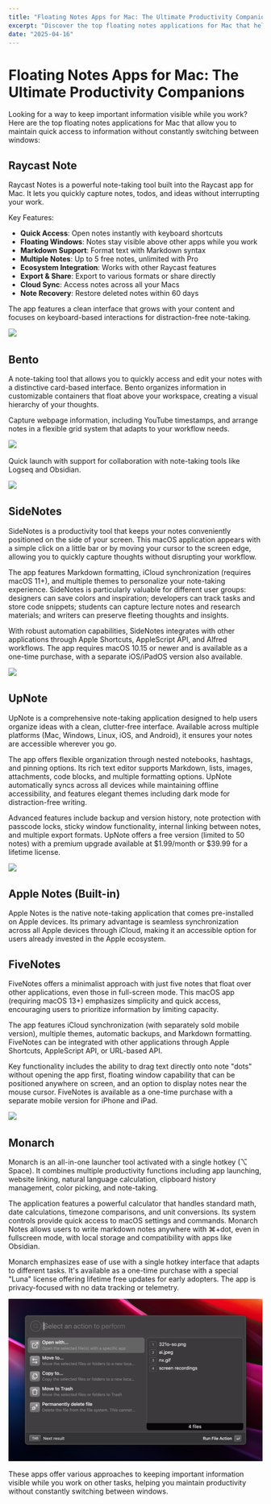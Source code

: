 ```yaml
---
title: "Floating Notes Apps for Mac: The Ultimate Productivity Companions"
excerpt: "Discover the top floating notes applications for Mac that help you maintain quick access to information while working. From Bento's card-based interface to SideNotes' edge-triggered display, these tools offer various approaches to keeping important information visible without constant window switching. Learn how these productivity companions can enhance your workflow through features like quick launch, Markdown support, and seamless integration with other note-taking applications."
date: "2025-04-16"
---
```


# Floating Notes Apps for Mac: The Ultimate Productivity Companions

Looking for a way to keep important information visible while you work? Here are the top floating notes applications for Mac that allow you to maintain quick access to information without constantly switching between windows:

## Raycast Note

Raycast Notes is a powerful note-taking tool built into the Raycast app for Mac. It lets you quickly capture notes, todos, and ideas without interrupting your work.

Key Features:

- **Quick Access**: Open notes instantly with keyboard shortcuts
- **Floating Windows**: Notes stay visible above other apps while you work
- **Markdown Support**: Format text with Markdown syntax
- **Multiple Notes**: Up to 5 free notes, unlimited with Pro
- **Ecosystem Integration**: Works with other Raycast features
- **Export & Share**: Export to various formats or share directly
- **Cloud Sync**: Access notes across all your Macs
- **Note Recovery**: Restore deleted notes within 60 days

The app features a clean interface that grows with your content and focuses on keyboard-based interactions for distraction-free note-taking.

![](https://www.raycast.com/_next/image?url=%2F_next%2Fstatic%2Fmedia%2Fflow.0787968f.png&w=1920&q=75)

## Bento

A note-taking tool that allows you to quickly access and edit your notes with a distinctive card-based interface. Bento organizes information in customizable containers that float above your workspace, creating a visual hierarchy of your thoughts.

Capture webpage information, including YouTube timestamps, and arrange notes in a flexible grid system that adapts to your workflow needs.

![](https://jiangzilong-image.oss-cn-beijing.aliyuncs.com/uPic/CleanShot20250416181226@2x.png)

Quick launch with support for collaboration with note-taking tools like Logseq and Obsidian.


![](https://jiangzilong-image.oss-cn-beijing.aliyuncs.com/uPic/CleanShot20250416182404@2x.png)


## SideNotes

SideNotes is a productivity tool that keeps your notes conveniently positioned on the side of your screen. This macOS application appears with a simple click on a little bar or by moving your cursor to the screen edge, allowing you to quickly capture thoughts without disrupting your workflow.

The app features Markdown formatting, iCloud synchronization (requires macOS 11+), and multiple themes to personalize your note-taking experience. SideNotes is particularly valuable for different user groups: designers can save colors and inspiration; developers can track tasks and store code snippets; students can capture lecture notes and research materials; and writers can preserve fleeting thoughts and insights.

With robust automation capabilities, SideNotes integrates with other applications through Apple Shortcuts, AppleScript API, and Alfred workflows. The app requires macOS 10.15 or newer and is available as a one-time purchase, with a separate iOS/iPadOS version also available.

![](https://www.apptorium.com/public/products/sidenotes/main/macbook5-dark@2x.webp)

## UpNote

UpNote is a comprehensive note-taking application designed to help users organize ideas with a clean, clutter-free interface. Available across multiple platforms (Mac, Windows, Linux, iOS, and Android), it ensures your notes are accessible wherever you go.

The app offers flexible organization through nested notebooks, hashtags, and pinning options. Its rich text editor supports Markdown, lists, images, attachments, code blocks, and multiple formatting options. UpNote automatically syncs across all devices while maintaining offline accessibility, and features elegant themes including dark mode for distraction-free writing.

Advanced features include backup and version history, note protection with passcode locks, sticky window functionality, internal linking between notes, and multiple export formats. UpNote offers a free version (limited to 50 notes) with a premium upgrade available at $1.99/month or $39.99 for a lifetime license.

![](https://getupnote.com/static/images/main@2x.png)

## Apple Notes (Built-in)

Apple Notes is the native note-taking application that comes pre-installed on Apple devices. Its primary advantage is seamless synchronization across all Apple devices through iCloud, making it an accessible option for users already invested in the Apple ecosystem.

## FiveNotes

FiveNotes offers a minimalist approach with just five notes that float over other applications, even those in full-screen mode. This macOS app (requiring macOS 13+) emphasizes simplicity and quick access, encouraging users to prioritize information by limiting capacity.

The app features iCloud synchronization (with separately sold mobile version), multiple themes, automatic backups, and Markdown formatting. FiveNotes can be integrated with other applications through Apple Shortcuts, AppleScript API, or URL-based API.

Key functionality includes the ability to drag text directly onto note "dots" without opening the app first, floating window capability that can be positioned anywhere on screen, and an option to display notes near the mouse cursor. FiveNotes is available as a one-time purchase with a separate mobile version for iPhone and iPad.

![](https://www.apptorium.com/public/products/fivenotes/main/themes@2x.webp)

## Monarch

Monarch is an all-in-one launcher tool activated with a single hotkey (⌥ Space). It combines multiple productivity functions including app launching, website linking, natural language calculation, clipboard history management, color picking, and note-taking.

The application features a powerful calculator that handles standard math, date calculations, timezone comparisons, and unit conversions. Its system controls provide quick access to macOS settings and commands. Monarch Notes allows users to write markdown notes anywhere with ⌘+dot, even in fullscreen mode, with local storage and compatibility with apps like Obsidian.

Monarch emphasizes ease of use with a single hotkey interface that adapts to different tasks. It's available as a one-time purchase with a special "Luna" license offering lifetime free updates for early adopters. The app is privacy-focused with no data tracking or telemetry.

![](https://raw.githubusercontent.com/rmdashrfv/imgur/master/SCR-20240629-kagz.png)


These apps offer various approaches to keeping important information visible while you work on other tasks, helping you maintain productivity without constantly switching between windows.